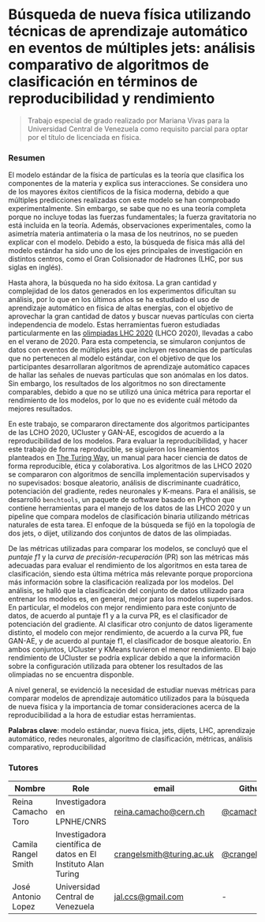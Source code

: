 # Búsqueda de nueva física utilizando técnicas de aprendizaje automático en eventos de múltiples jets: análisis comparativo de algoritmos de clasificación en términos de reproducibilidad y rendimiento 

> Trabajo especial de grado realizado por Mariana Vivas para la Universidad Central de Venezuela como requisito parcial para optar por el título de licenciada en física.
### Resumen
El modelo estándar de la física de partículas es la teoría que clasifica los componentes de la materia y explica sus interacciones. Se considera uno de los mayores éxitos científicos de la física moderna, debido a que múltiples predicciones realizadas con este modelo se han comprobado experimentalmente. Sin embargo, se sabe que no es una teoría completa porque no incluye todas las fuerzas fundamentales; la fuerza gravitatoria no está incluida en la teoría. Además, observaciones experimentales, como la asimetría materia antimateria o la masa de los neutrinos, no se pueden explicar con el modelo. Debido a esto, la búsqueda de física más allá del modelo estándar ha sido uno de los ejes principales de investigación en distintos centros, como el Gran Colisionador de Hadrones (LHC, por sus siglas en inglés). 

Hasta ahora, la búsqueda no ha sido éxitosa. La gran cantidad y complejidad de los datos generados en los experimentos dificultan su análisis, por lo que en los últimos años se ha estudiado el uso de aprendizaje automático en física de altas energías, con el objetivo de aprovechar la gran cantidad de datos y buscar nuevas partículas con cierta independencia de modelo. Estas herramientas fueron estudiadas particularmente en las [olimpiadas LHC 2020](https://lhco2020.github.io/homepage/) (LHCO 2020), llevadas a cabo en el verano de 2020. Para esta competencia, se simularon conjuntos de datos con eventos de múltiples jets que incluyen resonancias de partículas que no pertenecen al modelo estándar, con el objetivo de que los participantes desarrollaran algoritmos de aprendizaje automático capaces de hallar las señales de nuevas partículas que son anómalas en los datos. Sin embargo, los resultados de los algoritmos no son directamente comparables, debido a que no se utilizó una única métrica para reportar el rendimiento de los modelos, por lo que no es evidente cuál método da mejores resultados.

En este trabajo, se compararon directamente dos algoritmos participantes de las LCHO 2020, UCluster y GAN-AE, escogidos de acuerdo a la reproducibilidad de los modelos. Para evaluar la reproducibilidad, y hacer este trabajo de forma reproducible, se siguieron los lineamientos planteados en [The Turing Way](https://the-turing-way.netlify.app/welcome.html), un manual para hacer ciencia de datos de forma reproducible, ética y colaborativa. Los algoritmos de las LHCO 2020 se compararon con algoritmos de sencilla implementación supervisados y no supevisados: bosque aleatorio, análisis de discriminante cuadrático, potenciación del gradiente, redes neuronales y K-means. Para el análisis, se desarrolló `benchtools`, un paquete de software basado en Python que contiene herramientas para el manejo de los datos de las LHCO 2020 y un pipeline que compara modelos de clasificación binaria utilizando métricas naturales de esta tarea. El enfoque de la búsqueda se fijó en la topología de dos jets, o dijet, utilizando dos conjuntos de datos de las olimpiadas.

De las métricas utilizadas para comparar los modelos, se concluyó que el *puntaje f1* y la *curva de precisión-recuperación* (PR) son las métricas más adecuadas para evaluar el rendimiento de los algoritmos en esta tarea de clasificación, siendo esta última métrica más relevante porque proporciona más información sobre la clasificación realizada por los modelos. Del análisis, se halló que la clasificación del conjunto de datos utilizado para entrenar los modelos es, en general, mejor para los modelos supervisados. En particular, el modelos con mejor rendimiento para este conjunto de datos, de acuerdo al puntaje f1 y a la curva PR, es el clasificador de potenciación del gradiente. Al clasificar otro conjunto de datos ligeramente distinto, el modelo con mejor rendimiento, de acuerdo a la curva PR, fue GAN-AE, y de acuerdo al puntaje f1, el clasificador de bosque aleatorio. En ambos conjuntos, UCluster y KMeans tuvieron el menor rendimiento. El bajo rendimiento de UCluster se podría explicar debido a que la información sobre la configuración utilizada para obtener los resultados de las olimpiadas no se encuentra disponble.

A nivel general, se evidenció la necesidad de estudiar nuevas métricas para comparar modelos de aprendizaje automático utilizados para la búsqueda de nueva física y la importancia de tomar consideraciones acerca de la reproducibilidad a la hora de estudiar estas herramientas.

**Palabras clave**: modelo estándar, nueva física, jets, dijets, LHC, aprendizaje automático, redes neuronales, algoritmo de clasificación, métricas, análisis comparativo, reproducibilidad 
### Tutores
| Nombre | Role | email | Github | 
| --- | --- | --- | --- |
| Reina Camacho Toro | Investigadora en LPNHE/CNRS  | [reina.camacho@cern.ch](mailto:reina.camacho@cern.ch) | [@camachoreina](https://camachoreina.github.io) |
| Camila Rangel Smith | Investigadora científica de datos en El Instituto Alan Turing | [crangelsmith@turing.ac.uk](mailto:crangelsmith@turing.ac.uk) |[@crangelsmith](https://github.com/crangelsmith) |
| José Antonio Lopez | Universidad Central de Venezuela | [jal.ccs@gmail.com](mailto:jal.ccs@gmail.com) | - |